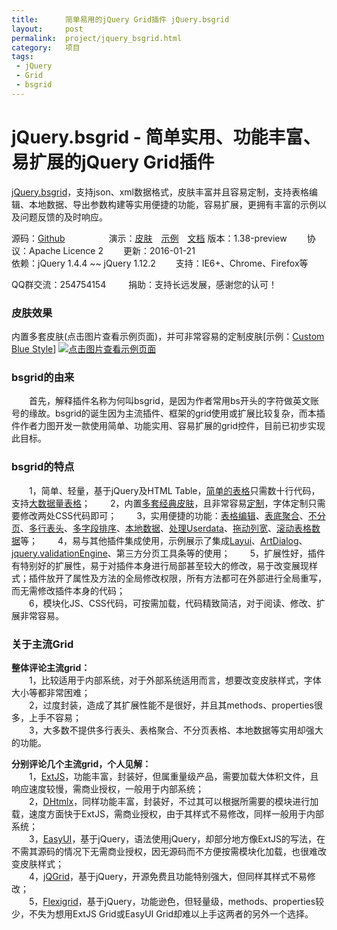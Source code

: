 ```yaml
--- 
title:      简单易用的jQuery Grid插件 jQuery.bsgrid
layout:     post
permalink:  project/jquery_bsgrid.html
category:   项目
tags: 
 - jQuery
 - Grid
 - bsgrid
---
```


jQuery.bsgrid - 简单实用、功能丰富、易扩展的jQuery Grid插件
=======================================================

<a href="http://thebestofyouth.com/bsgrid/" target="_blank">jQuery.bsgrid</a>，支持json、xml数据格式，皮肤丰富并且容易定制，支持表格编辑、本地数据、导出参数构建等实用便捷的功能，容易扩展，更拥有丰富的示例以及问题反馈的及时响应。

源码：[Github](https://github.com/baishui2004/jquery.bsgrid/)&emsp;&emsp;&emsp;&emsp;&emsp;演示：<a href="http://bsgrid.daoapp.io/documention/themes.html" target="_blank">皮肤</a>&emsp;<a href="http://bsgrid.daoapp.io/examples/zh-CN.html" target="_blank">示例</a>&emsp;<a href="http://bsgrid.daoapp.io/documention/documention.zh-CN.html" target="_blank">文档</a>
版本：1.38-preview&emsp;&emsp;&nbsp;协议：Apache Licence 2&emsp;&emsp;&nbsp;更新：2016-01-21  
依赖：jQuery 1.4.4 ~~ jQuery 1.12.2&emsp;&emsp;&nbsp;支持：IE6+、Chrome、Firefox等

QQ群交流：254754154&emsp;&emsp;&nbsp;&nbsp;捐助：<a href="http://bsgrid.daoapp.io/donate.html" target="_blank" style="text-decoration: none;">支持长远发展，感谢您的认可！</a>

### 皮肤效果 ###
内置多套皮肤(点击图片查看示例页面)，并可非常容易的定制皮肤[示例：<a href="http://bsgrid.daoapp.io/examples/zh-CN.html#href=examples/grid/themes/custom.html" target="_blank">Custom Blue Style</a>]
<a href="http://bsgrid.daoapp.io/examples/grid/simple.html" target="_blank"><img title="点击图片查看示例页面" src="http://git.oschina.net/bs2004/jquery.bsgrid/raw/v1.37/documention/images/themes.jpg" /></a>

### bsgrid的由来 ###
&emsp;&emsp;首先，解释插件名称为何叫bsgrid，是因为作者常用bs开头的字符做英文账号的缘故。bsgrid的诞生因为主流插件、框架的grid使用或扩展比较复杂，而本插件作者力图开发一款使用简单、功能实用、容易扩展的grid控件，目前已初步实现此目标。

### bsgrid的特点 ###
&emsp;&emsp;1，简单、轻量，基于jQuery及HTML Table，<a href="http://bsgrid.daoapp.io/examples/zh-CN.html#href=examples/grid/simple.html" target="_blank">简单的表格</a>只需数十行代码，支持<a href="http://bsgrid.daoapp.io/examples/zh-CN.html#href=examples/grid/load-time-test.html" target="_blank">大数据量表格</a>；
&emsp;&emsp;2，内置<a href="http://bsgrid.daoapp.io/examples/zh-CN.html#href=examples/grid/simple.html" target="_blank">多套经典皮肤</a>，且非常容易<a href="http://bsgrid.daoapp.io/examples/zh-CN.html#href=examples/grid/themes/custom.html" target="_blank">定制</a>，字体定制只需要修改两处CSS代码即可；
&emsp;&emsp;3，实用便捷的功能：<a href="http://bsgrid.daoapp.io/examples/zh-CN.html#href=examples/grid/edit.html" target="_blank">表格编辑</a>、<a href="http://bsgrid.daoapp.io/examples/zh-CN.html#href=examples/grid/foot.html" target="_blank">表底聚合</a>、<a href="http://bsgrid.daoapp.io/examples/zh-CN.html#href=examples/grid/no-pagation.html" target="_blank">不分页</a>、<a href="http://bsgrid.daoapp.io/examples/zh-CN.html#href=examples/grid/multi-header.html" target="_blank">多行表头</a>、<a href="http://bsgrid.daoapp.io/examples/zh-CN.html#href=examples/grid/multi-sort.html" target="_blank">多字段排序</a>、<a href="http://bsgrid.daoapp.io/examples/zh-CN.html#href=examples/grid/local/json.html" target="_blank">本地数据</a>、<a href="http://bsgrid.daoapp.io/examples/zh-CN.html#href=examples/grid/userdata.html" target="_blank">处理Userdata</a>、<a href="http://bsgrid.daoapp.io/examples/zh-CN.html#href=examples/grid/move-column-extend.html" target="_blank">拖动列宽</a>、<a href="http://bsgrid.daoapp.io/examples/zh-CN.html#href=examples/grid/fixed-header/fixed-header-extend.html" target="_blank">滚动表格数据</a>等；
&emsp;&emsp;4，易与其他插件集成使用，示例展示了集成<a href="http://bsgrid.daoapp.io/examples/zh-CN.html#href=examples/layui/layer.html" target="_blank">Layui</a>、<a href="http://bsgrid.daoapp.io/examples/zh-CN.html#href=examples/artDialog/gridAndForm.html" target="_blank">ArtDialog</a>、<a href="http://bsgrid.daoapp.io/examples/zh-CN.html#href=examples/form/validation.html" target="_blank">jquery.validationEngine</a>、第三方分页工具条等的使用；
&emsp;&emsp;5，扩展性好，插件有特别好的扩展性，易于对插件本身进行局部甚至较大的修改，易于改变展现样式；插件放开了属性及方法的全局修改权限，所有方法都可在外部进行全局重写，而无需修改插件本身的代码；  
&emsp;&emsp;6，模块化JS、CSS代码，可按需加载，代码精致简洁，对于阅读、修改、扩展非常容易。

### 关于主流Grid ###
<b>整体评论主流grid：</b>  
&emsp;&emsp;1，比较适用于内部系统，对于外部系统适用而言，想要改变皮肤样式，字体大小等都非常困难；  
&emsp;&emsp;2，过度封装，造成了其扩展性能不是很好，并且其methods、properties很多，上手不容易；  
&emsp;&emsp;3，大多数不提供多行表头、表格聚合、不分页表格、本地数据等实用却强大的功能。

<b>分别评论几个主流grid，个人见解：</b>  
&emsp;&emsp;1，<a href="http://www.sencha.com/products/extjs/" target="_blank">ExtJS</a>，功能丰富，封装好，但属重量级产品，需要加载大体积文件，且响应速度较慢，需商业授权，一般用于内部系统；  
&emsp;&emsp;2，<a href="http://dhtmlx.com/" target="_blank">DHtmlx</a>，同样功能丰富，封装好，不过其可以根据所需要的模块进行加载，速度方面快于ExtJS，需商业授权，由于其样式不易修改，同样一般用于内部系统；  
&emsp;&emsp;3，<a href="http://www.jeasyui.com/" target="_blank">EasyUI</a>，基于jQuery，语法使用jQuery，却部分地方像ExtJS的写法，在不需其源码的情况下无需商业授权，因无源码而不方便按需模块化加载，也很难改变皮肤样式；  
&emsp;&emsp;4，<a href="http://www.jqgrid.com/" target="_blank">jQGrid</a>，基于jQuery，开源免费且功能特别强大，但同样其样式不易修改；  
&emsp;&emsp;5，<a href="http://www.flexigrid.info/" target="_blank">Flexigrid</a>，基于jQuery，功能逊色，但轻量级，methods、properties较少，不失为想用ExtJS Grid或EasyUI Grid却难以上手这两者的另外一个选择。
